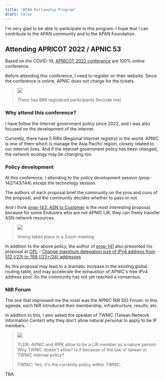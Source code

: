 ```yaml
---
title: "APAN Fellowship Program"
draft: false
---
```


I'm very glad to be able to participate in this program. I hope that I can contribute to the APAN community and to the APAN Foundation.

## Attending APRICOT 2022 / APNIC 53

Based on the COVID-19, [APRICOT 2022 conference](https://2022.apricot.net/) are 100% online conference.

Before attending this conference, I need to register on their website. Since the conference is online, APNIC does not charge for the tickets.

> ![](https://i.imgur.com/GSIy8Cc.png)
>
> There has 886 registered participants (Include me). 

### Why attend this conference?

I have follow the Internet government policy since 2022, and I was also focused on the development of the internet.

Currently, there have 5 RIRs (Regional Internet registry) in the world. APNIC is one of them which is manage the Asia Pacific region, closely related to our internet lives. And if the internet government policy has been changed, the network ecology may be changing too.

### Policy development

At this conference, I attending to the policy development session (prop-142/143/144) except the technology session.

The authors of each proposal brief the community on the pros and cons of the proposal, and the community decides whether to pass or not.

And I think [prop-143: ASN to Customer](https://www.apnic.net/community/policy/proposals/prop-143/) is the most interesting proposal, because for some Endusers who are not APNIC LIR, they can freely transfer ASN network resources.

> ![](https://i.imgur.com/v1SvIMV.png)
>
> Voting takes place in a Zoom meeting

In addition to the above policy, the author of [prop-141](https://www.apnic.net/community/policy/proposals/prop-141/) also presented his proposal at [OPL](https://conference.apnic.net/53/program/schedule-conference/#/day/10/open-policy-meeting-1-policy-sig) - [Change maximum delegation size of IPv4 address from 512 (/23) to 768 (/23+/24) addresses](https://www.apnic.net/wp-content/uploads/2021/09/prop-141-v003.txt)

As this proposal may lead to a dramatic increase in the existing global routing table, and may accelerate the exhaustion of APNIC's free IPv4 address pool. So the community has not yet reached a consensus.

### NIR Forum

The one that impressed me the most was the APNIC NIR SIG Forum. In this agenda, each NIR introduced their membership, infrastructure, results, etc.

In addition to this, I also asked the speaker of TWNIC (Taiwan Network Information Center) why they don't allow natural personal to apply to be IP members.

> ![](https://i.imgur.com/iP3ujJ9.png)
>
> TLDR; APNIC and RIPE allow to be a LIR member as a nature person. Why TWNIC doesn't allow? Is it because of the law of taiwan or TWNIC internal policy?
>
> TWNIC: Yes, it's the currently policy within TWNIC.

TBA